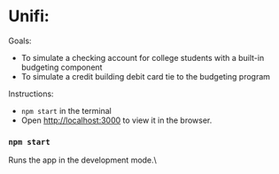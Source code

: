 # Unifi: 

Goals:
- To simulate a checking account for college students with a built-in budgeting component
- To simulate a credit building debit card tie to the budgeting program


Instructions:
- `npm start`  in the terminal
-  Open [http://localhost:3000](http://localhost:3000) to view it in the browser.

  
### `npm start`

Runs the app in the development mode.\

